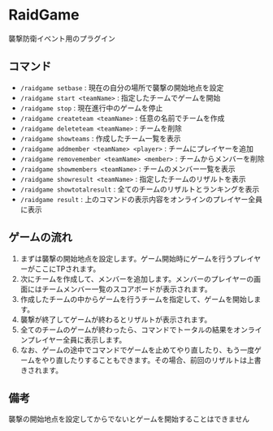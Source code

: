 # RaidGame
襲撃防衛イベント用のプラグイン

## コマンド
- `/raidgame setbase` : 現在の自分の場所で襲撃の開始地点を設定
- `/raidgame start <teamName>` : 指定したチームでゲームを開始
- `/raidgame stop` : 現在進行中のゲームを停止
- `/raidgame createteam <teamName>` : 任意の名前でチームを作成
- `/raidgame deleteteam <teamName>` : チームを削除
- `/raidgame showteams` : 作成したチーム一覧を表示
- `/raidgame addmember <teamName> <player>` : チームにプレイヤーを追加
- `/raidgame removemember <teamName> <member>` : チームからメンバーを削除
- `/raidgame showmembers <teamName>` : チームのメンバー一覧を表示
- `/raidgame showresult <teamName>` : 指定したチームのリザルトを表示
- `/raidgame showtotalresult` : 全てのチームのリザルトとランキングを表示
- `/raidgame result` : 上のコマンドの表示内容をオンラインのプレイヤー全員に表示

## ゲームの流れ
1. まずは襲撃の開始地点を設定します。ゲーム開始時にゲームを行うプレイヤーがここにTPされます。
2. 次にチームを作成して、メンバーを追加します。メンバーのプレイヤーの画面にはチームメンバー一覧のスコアボードが表示されます。
3. 作成したチームの中からゲームを行うチームを指定して、ゲームを開始します。
4. 襲撃が終了してゲームが終わるとリザルトが表示されます。
5. 全てのチームのゲームが終わったら、コマンドでトータルの結果をオンラインプレイヤー全員に表示します。
6. なお、ゲームの途中でコマンドでゲームを止めてやり直したり、もう一度ゲームをやり直したりすることもできます。その場合、前回のリザルトは上書きされます。

## 備考
襲撃の開始地点を設定してからでないとゲームを開始することはできません
